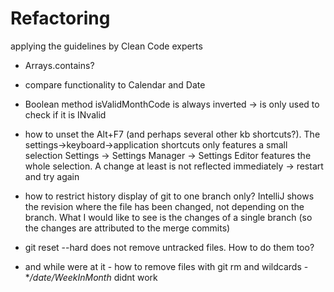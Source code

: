 # Refactoring

applying the guidelines by Clean Code experts

 * Arrays.contains?

 * compare functionality to Calendar and Date

 * Boolean method isValidMonthCode is always inverted -> is only used to check if it is INvalid

 * how to unset the Alt+F7 (and perhaps several other kb shortcuts?).
 The settings->keyboard->application shortcuts only features a small selection
 Settings -> Settings Manager -> Settings Editor features the whole selection.
 A change at least is not reflected immediately -> restart and try again

* how to restrict history display of git to one branch only?
IntelliJ shows the revision where the file has been changed, not depending on the branch.
What I would like to see is the changes of a single branch (so the changes are attributed to the merge commits)

* git reset --hard does not remove untracked files. How to do them too?
* and while were at it - how to remove files with git rm and wildcards - **/date/WeekInMonth* didnt work